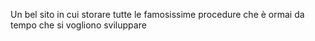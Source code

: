 Un bel sito in cui storare tutte le famosissime procedure che è ormai da tempo che si vogliono sviluppare